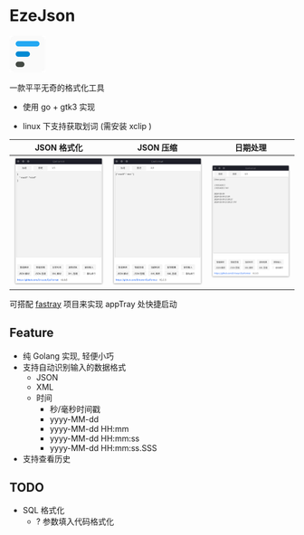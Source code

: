 # EzeJson
![logo](res-static/icon/eze_format_logo_64.png)

一款平平无奇的格式化工具

- 使用 go + gtk3 实现

- linux 下支持获取划词 (需安装 xclip )


| JSON 格式化                     | JSON 压缩                      | 日期处理                         |
|------------------------------|------------------------------|------------------------------|
| ![1](./doc/screenshot-1.png) | ![2](./doc/screenshot-2.png) | ![3](./doc/screenshot-3.png) |


可搭配 [fastray](https://github.com/Ericwyn/fastray) 项目来实现 appTray 处快捷启动



## Feature
- 纯 Golang 实现, 轻便小巧
- 支持自动识别输入的数据格式
  - JSON
  - XML
  - 时间
    - 秒/毫秒时间戳
    - yyyy-MM-dd
    - yyyy-MM-dd HH:mm
    - yyyy-MM-dd HH:mm:ss
    - yyyy-MM-dd HH:mm:ss.SSS
- 支持查看历史


## TODO
- SQL 格式化
  - ? 参数填入代码格式化
